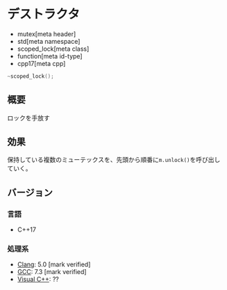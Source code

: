 # デストラクタ
* mutex[meta header]
* std[meta namespace]
* scoped_lock[meta class]
* function[meta id-type]
* cpp17[meta cpp]

```cpp
~scoped_lock();
```

## 概要
ロックを手放す


## 効果
保持している複数のミューテックスを、先頭から順番に`m.unlock()`を呼び出していく。


## バージョン
### 言語
- C++17

### 処理系
- [Clang](/implementation.md#clang): 5.0 [mark verified]
- [GCC](/implementation.md#gcc): 7.3 [mark verified]
- [Visual C++](/implementation.md#visual_cpp): ??
